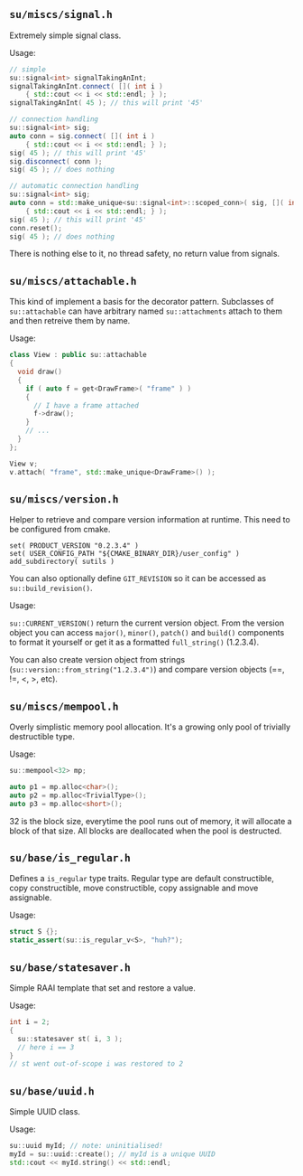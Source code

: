 
## `su/miscs/signal.h`

Extremely simple signal class.

Usage:
```C++
// simple
su::signal<int> signalTakingAnInt;
signalTakingAnInt.connect( []( int i )
	{ std::cout << i << std::endl; } );
signalTakingAnInt( 45 ); // this will print '45'

// connection handling
su::signal<int> sig;
auto conn = sig.connect( []( int i )
	{ std::cout << i << std::endl; } );
sig( 45 ); // this will print '45'
sig.disconnect( conn );
sig( 45 ); // does nothing

// automatic connection handling
su::signal<int> sig;
auto conn = std::make_unique<su::signal<int>::scoped_conn>( sig, []( int i )
	{ std::cout << i << std::endl; } );
sig( 45 ); // this will print '45'
conn.reset();
sig( 45 ); // does nothing
```

There is nothing else to it, no thread safety, no return value from signals.

## `su/miscs/attachable.h`

This kind of implement a basis for the decorator pattern.
Subclasses of `su::attachable` can have arbitrary named
`su::attachments` attach to them and then retreive them by
name.

Usage:
```C++
class View : public su::attachable
{
  void draw()
  {
    if ( auto f = get<DrawFrame>( "frame" ) )
    {
      // I have a frame attached
      f->draw();
    }
	// ...
  }
};

View v;
v.attach( "frame", std::make_unique<DrawFrame>() );
```

## `su/miscs/version.h`

Helper to retrieve and compare version information at
runtime. This need to be configured from cmake.

```
set( PRODUCT_VERSION "0.2.3.4" )
set( USER_CONFIG_PATH "${CMAKE_BINARY_DIR}/user_config" )
add_subdirectory( sutils )
```

You can also optionally define `GIT_REVISION` so it can be accessed as `su::build_revision()`.

Usage:

`su::CURRENT_VERSION()` return the current version object.
From the version object you can access `major()`, `minor()`,
`patch()` and `build()` components to format it yourself or
get it as a formatted `full_string()` (1.2.3.4).

You can also create version object from strings
(`su::version::from_string("1.2.3.4")`) and compare version
objects (==, !=, <, >, etc).

## `su/miscs/mempool.h`

Overly simplistic memory pool allocation. It's a growing only
pool of trivially destructible type.

Usage:
```C++
su::mempool<32> mp;

auto p1 = mp.alloc<char>();
auto p2 = mp.alloc<TrivialType>();
auto p3 = mp.alloc<short>();
```
32 is the block size, everytime the pool runs out of memory,
it will allocate a block of that size. All blocks are
deallocated when the pool is destructed.

## `su/base/is_regular.h`

Defines a `is_regular` type traits. Regular type are  default constructible, copy constructible, move constructible, copy assignable and move assignable.

Usage:
```C++
struct S {};
static_assert(su::is_regular_v<S>, "huh?");
```

## `su/base/statesaver.h`

Simple RAAI template that set and restore a value.

Usage:
```C++
int i = 2;
{
  su::statesaver st( i, 3 );
  // here i == 3
}
// st went out-of-scope i was restored to 2

```


## `su/base/uuid.h`

Simple UUID class.

Usage:
```C++
su::uuid myId; // note: uninitialised!
myId = su::uuid::create(); // myId is a unique UUID
std::cout << myId.string() << std::endl;
```
